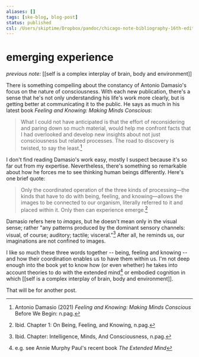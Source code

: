 ```yaml
---
aliases: []
tags: [ske-blog, blog-post]
status: published
csl: /Users/skiptime/Dropbox/pandoc/chicago-note-bibliography-16th-edition.csl
---
```


# emerging experience

_previous note:_ [[self is a complex interplay of brain, body and environment]]

There is something compelling about the constancy of Antonio Damasio's focus on the nature of consciousness. With each new publication, there's a sense that he's not only understanding his life's work more clearly, but is getting better at communicating it to the public. He says as much in his latest book _Feeling and Knowing: Making Minds Conscious_:

>What I could not have anticipated is that the effort of reconsidering and paring down so much material, would help me confront facts that I had overlooked and develop new insights about not just consciousness but related processes. The road to discovery is twisted, to say the least.[^before]

I don't find reading Damasio's work easy, mostly I suspect because it's so far out from my expertise. Nevertheless, there's something so remarkable about how he forces me to see thinking human beings differently. Here's one brief quote: 

> Only the coordinated operation of the three kinds of processing—the kinds that have to do with being, feeling, and knowing—allows the images to be connected to our organism, literally referred to it and placed within it. Only then can experience emerge.[^1]

Damasio refers here to _images_, but he doesn't mean only in the visual sense; rather "any patterns produced by the dominant sensory channels: visual, of course; auditory; tactile; visceral."[^images] After all, he reminds us,  our imaginations are not confined to images. 

I like so much these three words together -- being, feeling and knowing -- and how their coordination enables us to have them within us. I'm not deep enough into the book yet to know how (or even whether) he takes into account theories to do with the extended mind[^ex] or embodied cognition in which [[self is a complex interplay of brain, body and environment]].

That will be for another post. 


[^before]: Antonio Damasio (2021) _Feeling and Knowing: Making Minds Conscious_ Before We Begin: n.pag.
[^images]: Ibid. Chapter: Intelligence, Minds, And Consciousness, n.pag.
[^1]: Ibid. Chapter 1: On Being, Feeling, and Knowing, n.pag.
[^ex]: e.g. see Annie Murphy Paul's recent book _The Extended Mind_